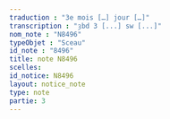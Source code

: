 ```yaml
---
traduction : "3e mois […] jour […]"
transcription : "ȝbd 3 [...] sw [...]"
nom_note : "N8496"
typeObjet : "Sceau"
id_note : "8496"
title: note N8496
scelles: 
id_notice: N8496
layout: notice_note
type: note
partie: 3
---
```

